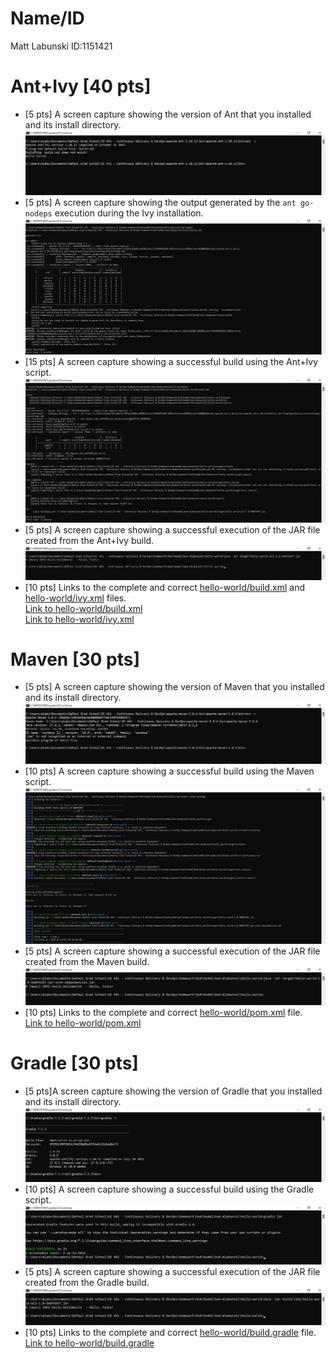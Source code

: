 # Name/ID
Matt Labunski ID:1151421



# Ant+Ivy [40 pts]
- [5 pts] A screen capture showing the version of Ant that you installed and its install directory.
![Ant+Ivy Screen Capture #1](images/AntIvy1.jpg)
- [5 pts] A screen capture showing the output generated by the `ant go-nodeps` execution during the Ivy installation.
![Ant+Ivy Screen Capture #2](images/AntIvy2.jpg)
- [15 pts] A screen capture showing a successful build using the Ant+Ivy script.
![Ant+Ivy Screen Capture #3](images/AntIvy3.jpg)
- [5 pts] A screen capture showing a successful execution of the JAR file created from the Ant+Ivy build.
![Ant+Ivy Screen Capture #4](images/AntIvy4.jpg)
- [10 pts] Links to the complete and correct [hello-world/build.xml](hello-world/build.xml) and [hello-world/ivy.xml](hello-world/ivy.xml) files.  
[Link to hello-world/build.xml](hello-world/build.xml)  
[Link to hello-world/ivy.xml](hello-world/ivy.xml)  

# Maven [30 pts]
- [5 pts] A screen capture showing the version of Maven that you installed and its install directory.
![Maven Screen Capture #1](images/Maven1.jpg)
- [10 pts] A screen capture showing a successful build using the Maven script.
![Maven Screen Capture #2](images/Maven2.jpg)
- [5 pts] A screen capture showing a successful execution of the JAR file created from the Maven build.
![Maven Screen Capture #3](images/Maven3.jpg)
- [10 pts] Links to the complete and correct [hello-world/pom.xml](hello-world/pom.xml) file.  
[Link to hello-world/pom.xml](hello-world/pom.xml)



# Gradle [30 pts]
- [5 pts]A screen capture showing the version of Gradle that you installed and its install directory.
![Gradle Screen Capture #1](images/Gradle1.jpg)
- [10 pts] A screen capture showing a successful build using the Gradle script.
![Gradle Screen Capture #2](images/Gradle2.jpg)
- [5 pts] A screen capture showing a successful execution of the JAR file created from the Gradle build.
![Gradle Screen Capture #3](images/Gradle3.jpg)
- [10 pts] Links to the complete and correct [hello-world/build.gradle](hello-world/build.gradle) file.  
[Link to hello-world/build.gradle](hello-world/build.gradle)  


